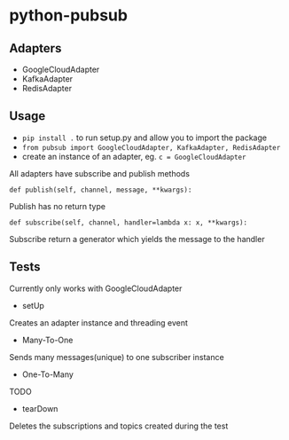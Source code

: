 # python-pubsub

## Adapters

* GoogleCloudAdapter
* KafkaAdapter
* RedisAdapter

## Usage

* `pip install .` to run setup.py and allow you to import the package
* `from pubsub import GoogleCloudAdapter, KafkaAdapter, RedisAdapter`
* create an instance of an adapter, eg. `c = GoogleCloudAdapter`

All adapters have subscribe and publish methods

```
def publish(self, channel, message, **kwargs):
```
Publish has no return type

```
def subscribe(self, channel, handler=lambda x: x, **kwargs):
```
Subscribe return a generator which yields the message to the handler

## Tests

Currently only works with GoogleCloudAdapter

* setUp

Creates an adapter instance and threading event

* Many-To-One

Sends many messages(unique) to one subscriber instance

* One-To-Many

TODO

* tearDown

Deletes the subscriptions and topics created during the test
